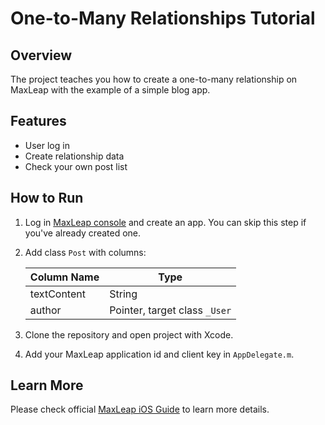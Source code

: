 # One-to-Many Relationships Tutorial

## Overview

The project teaches you how to create a one-to-many relationship on MaxLeap with the example of a simple blog app.

## Features

- User log in
- Create relationship data
- Check your own post list

## How to Run

1. Log in [MaxLeap console](http://maxleap.com) and create an app. You can skip this step if you've already created one.
2. Add class `Post` with columns:
	
	Column Name | Type
	------------|-----
	textContent | String
	author		  | Pointer, target class `_User`
	
3. Clone the repository and open project with Xcode.
4. Add your MaxLeap application id and client key in `AppDelegate.m`.

## Learn More 

Please check official [MaxLeap iOS Guide](https://leap.as/en_us/guide/devguide/ios.htm) to learn more details. 

